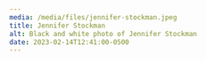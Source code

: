 ```yaml
---
media: /media/files/jennifer-stockman.jpeg
title: Jennifer Stockman
alt: Black and white photo of Jennifer Stockman
date: 2023-02-14T12:41:00-0500
---
```

